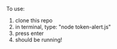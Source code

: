 To use:

1. clone this repo
2. in terminal, type: "node token-alert.js"
3. press enter
4. should be running!
